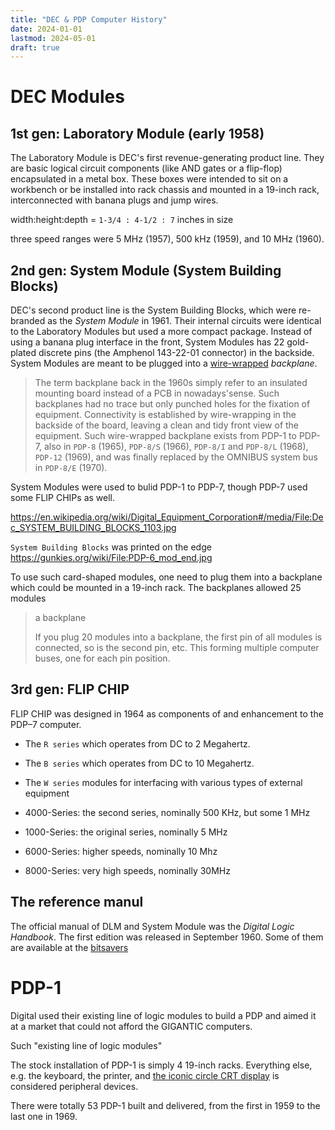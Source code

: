 ```yaml
---
title: "DEC & PDP Computer History"
date: 2024-01-01
lastmod: 2024-05-01
draft: true
---
```


DEC Modules
==============

## 1st gen: Laboratory Module (early 1958)

The Laboratory Module is DEC's first revenue-generating product line.
They are basic logical circuit components (like AND gates or a flip-flop) encapsulated in a metal box.
These boxes were intended to sit on a workbench or be installed into rack chassis and mounted in a 19-inch rack, interconnected with banana plugs and jump wires.

width:height:depth = `1-3/4 : 4-1/2 : 7` inches in size

three speed ranges were 5 MHz (1957), 500 kHz (1959), and 10 MHz (1960).



<!-- 
the installatoin of 9 modules in a 3U row of a 19-inch rack.


Most DLM are synchronized digital circuit where a clock must be provided.
(DEC also had a clock generator module.) These modules usually 
comes in 500 kilocycle, 5 megacycle and 10 megacycle versions for users to choose from. -->

## 2nd gen: System Module (System Building Blocks)

DEC's second product line is the System Building Blocks, which were re-branded as the *System Module*
in 1961.
Their internal circuits were identical to the Laboratory Modules but used a more compact package.
Instead of using a banana plug interface in the front, System Modules has 22 gold-plated discrete pins (the Amphenol 143-22-01 connector) in the backside. System Modules are meant to be plugged into a [wire-wrapped](https://en.wikipedia.org/wiki/Wire_wrap) *backplane*.

> The term backplane back in the 1960s simply refer to an insulated mounting board instead of a PCB in nowadays'sense. Such backplanes had no trace but only punched holes for the fixation of equipment.
Connectivity is established by wire-wrapping in the backside of the board, leaving a clean
and tidy front view of the equipment. Such wire-wrapped backplane exists from PDP-1 to PDP-7,
also in `PDP-8` (1965), `PDP-8/S` (1966), `PDP-8/I` and `PDP-8/L` (1968), `PDP-12` (1969), 
and was finally replaced by the OMNIBUS system bus in `PDP-8/E` (1970).

System Modules were used to bulid PDP-1 to PDP-7, though PDP-7 used some FLIP CHIPs as well.


https://en.wikipedia.org/wiki/Digital_Equipment_Corporation#/media/File:Dec_SYSTEM_BUILDING_BLOCKS_1103.jpg

`System Building Blocks` was printed on the edge https://gunkies.org/wiki/File:PDP-6_mod_end.jpg

To use such card-shaped modules, one need to plug them into a backplane which could be mounted in a 19-inch rack.
The backplanes allowed 25 modules 

> a backplane
>
> If you plug 20 modules into a backplane, the first pin of all modules is connected, so is the second pin, etc.
> This forming multiple computer buses, one for each pin position.

## 3rd gen: FLIP CHIP

FLIP CHIP was designed in 1964 as components of and enhancement to the PDP–7 computer.

- The `R series` which operates from DC to 2 Megahertz.
- The `B series` which operates from DC to 10 Megahertz.
- The `W series` modules for interfacing with various types of external equipment

- 4000-Series: the second series, nominally 500 KHz, but some 1 MHz
- 1000-Series: the original series, nominally 5 MHz
- 6000-Series: higher speeds, nominally 10 Mhz
- 8000-Series: very high speeds, nominally 30MHz


## The reference manul

The official manual of DLM and System Module was the *Digital Logic Handbook*.
The first edition was released in September 1960.
Some of them are available at the [bitsavers](https://bitsavers.org/pdf/dec/handbooks/)


PDP-1
========

Digital used their existing line of logic modules to build a PDP
and aimed it at a market that could not afford the GIGANTIC computers.

Such "existing line of logic modules"

The stock installation of PDP-1 is simply 4 19-inch racks.
Everything else, e.g. the keyboard, the printer, and [the iconic circle CRT display](https://www.soemtron.org/pdp7optionslist.html#opt30) is considered peripheral devices.

There were totally 53 PDP-1 built and delivered, from the first in 1959 to the last one in 1969.
